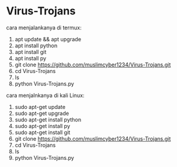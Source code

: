 # Virus-Trojans

cara menjalankanya di termux:

1. apt update && apt upgrade
2. apt install python
3. apt install git
4. apt install py
5. git clone https://github.com/muslimcyber1234/Virus-Trojans.git
6. cd Virus-Trojans
7. ls
8. python Virus-Trojans.py

cara menjalnkanya di kali Linux:

1. sudo apt-get update
2. sudo apt-get upgrade
3. sudo apt-get install python 
4. sudo apt-get install py
5. sudo apt-get install git
6. git clone https://github.com/muslimcyber1234/Virus-Trojans.git
7. cd Virus-Trojans
8. ls
9. python Virus-Trojans.py

